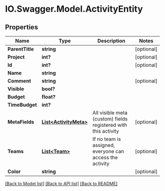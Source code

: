 # IO.Swagger.Model.ActivityEntity
## Properties

Name | Type | Description | Notes
------------ | ------------- | ------------- | -------------
**ParentTitle** | **string** |  | [optional] 
**Project** | **int?** |  | [optional] 
**Id** | **int?** |  | [optional] 
**Name** | **string** |  | 
**Comment** | **string** |  | [optional] 
**Visible** | **bool?** |  | 
**Budget** | **float?** |  | 
**TimeBudget** | **int?** |  | 
**MetaFields** | [**List&lt;ActivityMeta&gt;**](ActivityMeta.md) | All visible meta (custom) fields registered with this activity | [optional] 
**Teams** | [**List&lt;Team&gt;**](Team.md) | If no team is assigned, everyone can access the activity | [optional] 
**Color** | **string** |  | [optional] 

[[Back to Model list]](../README.md#documentation-for-models) [[Back to API list]](../README.md#documentation-for-api-endpoints) [[Back to README]](../README.md)

